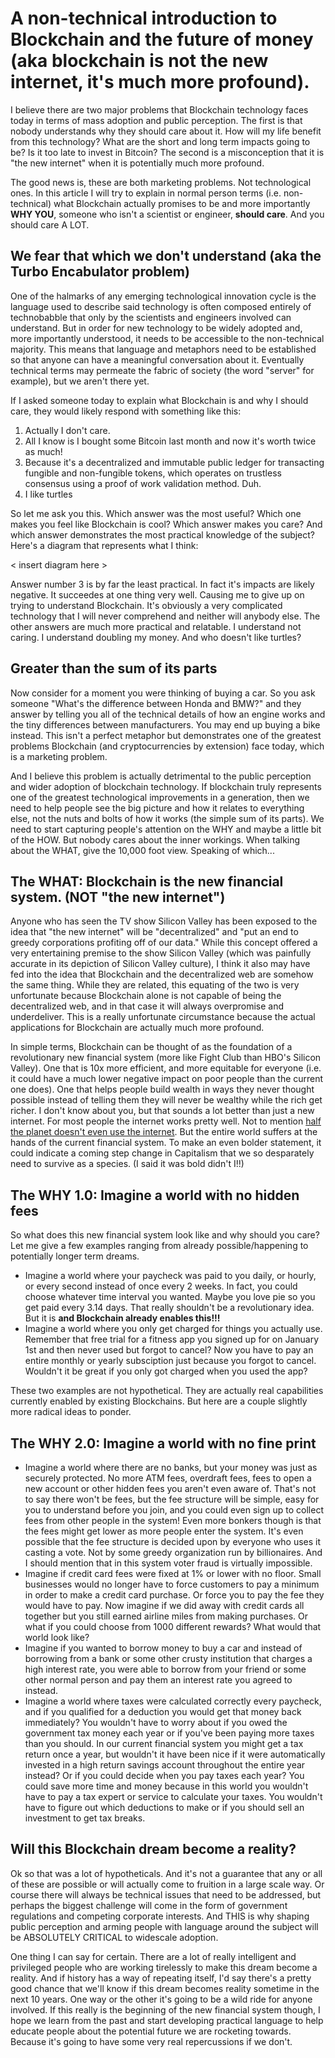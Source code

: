 # A non-technical introduction to Blockchain and the future of money (aka blockchain is not the new internet, it's much more profound). 

I believe there are two major problems that Blockchain technology faces today in terms of mass adoption and public perception. The first is that nobody understands why they should care about it. How will my life benefit from this technology? What are the short and long term impacts going to be? Is it too late to invest in Bitcoin? The second is a misconception that it is "the new internet" when it is potentially much more profound.

The good news is, these are both marketing problems. Not technological ones. In this article I will try to explain in normal person terms (i.e. non-technical) what Blockchain actually promises to be and more importantly **WHY YOU**, someone who isn't a scientist or engineer, **should care**. And you should care A LOT.


## We fear that which we don't understand (aka the Turbo Encabulator problem)
One of the halmarks of any emerging technological innovation cycle is the language used to describe said technology is often composed entirely of technobabble that only by the scientists and engineers involved can understand. But in order for new technology to be widely adopted and, more importantly understood, it needs to be accessible to the non-technical majority. This means that language and metaphors need to be established so that anyone can have a meaningful conversation about it. Eventually technical terms may permeate the fabric of society (the word "server" for example), but we aren't there yet.

If I asked someone today to explain what Blockchain is and why I should care, they would likely respond with something like this:

1. Actually I don't care.
2. All I know is I bought some Bitcoin last month and now it's worth twice as much!
3. Because it's a decentralized and immutable public ledger for transacting fungible and non-fungible tokens, which operates on trustless consensus using a proof of work validation method. Duh.
4. I like turtles

So let me ask you this. Which answer was the most useful? Which one makes you feel like Blockchain is cool? Which answer makes you care? And which answer demonstrates the most practical knowledge of the subject? Here's a diagram that represents what I think:

< insert diagram here >

Answer number 3 is by far the least practical. In fact it's impacts are likely negative. It succeedes at one thing very well. Causing me to give up on trying to understand Blockchain. It's obviously a very complicated technology that I will never comprehend and neither will anybody else. The other answers are much more practical and relatable. I understand not caring. I understand doubling my money. And who doesn't like turtles?


## Greater than the sum of its parts
Now consider for a moment you were thinking of buying a car. So you ask someone "What's the difference between Honda and BMW?" and they answer by telling you all of the technical details of how an engine works and the tiny differences between manufacturers. You may end up buying a bike instead. This isn't a perfect metaphor but demonstrates one of the greatest problems Blockchain (and cryptocurrencies by extension) face today, which is a marketing problem. 

And I believe this problem is actually detrimental to the public perception and wider adoption of blockchain technology. If blockchain truly represents one of the greatest technological improvements in a generation, then we need to help people see the big picture and how it relates to everything else, not the nuts and bolts of how it works (the simple sum of its parts). We need to start capturing people's attention on the WHY and maybe a little bit of the HOW. But nobody cares about the inner workings. When talking about the WHAT, give the 10,000 foot view. Speaking of which...


## The WHAT: Blockchain is the new financial system. (NOT "the new internet")
Anyone who has seen the TV show Silicon Valley has been exposed to the idea that "the new internet" will be "decentralized" and "put an end to greedy corporations profiting off of our data." While this concept offered a very entertaining premise to the show Silicon Valley (which was painfully accurate in its depiction of Silicon Valley culture), I think it also may have fed into the idea that Blockchain and the decentralized web are somehow the same thing. While they are related, this equating of the two is very unfortunate because Blockchain alone is not capable of being the decentralized web, and in that case it will always overpromise and underdeliver. This is a really unfortunate circumstance because the actual applications for Blockchain are actually much more profound.

In simple terms, Blockchain can be thought of as the foundation of a revolutionary new financial system (more like Fight Club than HBO's Silicon Valley). One that is 10x more efficient, and more equitable for everyone (i.e. it could have a much lower negative impact on poor people than the current one does). One that helps people build wealth in ways they never thought possible instead of telling them they will never be wealthy while the rich get richer. I don't know about you, but that sounds a lot better than just a new internet. For most people the internet works pretty well. Not to mention [half the planet doesn't even use the internet](https://www.statista.com/statistics/617136/digital-population-worldwide/#:~:text=Almost%204.66%20billion%20people%20were,percent%20of%20total%20internet%20users.). But the entire world suffers at the hands of the current financial system. To make an even bolder statement, it could indicate a coming step change in Capitalism that we so desparately need to survive as a species. (I said it was bold didn't I!!)


## The WHY 1.0: Imagine a world with no hidden fees
So what does this new financial system look like and why should you care? Let me give a few examples ranging from already possible/happening to potentially longer term dreams.

* Imagine a world where your paycheck was paid to you daily, or hourly, or every second instead of once every 2 weeks. In fact, you could choose whatever time interval you wanted. Maybe you love pie so you get paid every 3.14 days. That really shouldn't be a revolutionary idea. But it is **and Blockchain already enables this!!!**
* Imagine a world where you only get charged for things you actually use. Remember that free trial for a fitness app you signed up for on January 1st and then never used but forgot to cancel? Now you have to pay an entire monthly or yearly subsciption just because you forgot to cancel. Wouldn't it be great if you only got charged when you used the app?

These two examples are not hypothetical. They are actually real capabilities currently enabled by existing Blockchains. But here are a couple slightly more radical ideas to ponder.


## The WHY 2.0: Imagine a world with no fine print
* Imagine a world where there are no banks, but your money was just as securely protected. No more ATM fees, overdraft fees, fees to open a new account or other hidden fees you aren't even aware of. That's not to say there won't be fees, but the fee structure will be simple, easy for you to understand before you join, and you could even sign up to collect fees from other people in the system! Even more bonkers though is that the fees might get lower as more people enter the system. It's even possible that the fee structure is decided upon by everyone who uses it casting a vote. Not by some greedy organization run by billionaires. And I should mention that in this system voter fraud is virtually impossible.
* Imagine if credit card fees were fixed at 1% or lower with no floor. Small businesses would no longer have to force customers to pay a minimum in order to make a credit card purchase. Or force you to pay the fee they would have to pay. Now imagine if we did away with credit cards all together but you still earned airline miles from making purchases. Or what if you could choose from 1000 different rewards? What would that world look like?
* Imagine if you wanted to borrow money to buy a car and instead of borrowing from a bank or some other crusty institution that charges a high interest rate, you were able to borrow from your friend or some other normal person and pay them an interest rate you agreed to instead.
* Imagine a world where taxes were calculated correctly every paycheck, and if you qualified for a deduction you would get that money back immediately? You wouldn't have to worry about if you owed the government tax money each year or if you've been paying more taxes than you should. In our current financial system you might get a tax return once a year, but wouldn't it have been nice if it were automatically invested in a high return savings account throughout the entire year instead? Or if you could decide when you pay taxes each year? You could save more time and money because in this world you wouldn't have to pay a tax expert or service to calculate your taxes. You wouldn't have to figure out which deductions to make or if you should sell an investment to get tax breaks.


## Will this Blockchain dream become a reality?
Ok so that was a lot of hypotheticals. And it's not a guarantee that any or all of these are possible or will actually come to fruition in a large scale way. Or course there will always be technical issues that need to be addressed, but perhaps the biggest challenge will come in the form of government regulations and competing corporate interests. And THIS is why shaping public perception and arming people with language around the subject will be ABSOLUTELY CRITICAL to widescale adoption.

One thing I can say for certain. There are a lot of really intelligent and privileged people who are working tirelessly to make this dream become a reality. And if history has a way of repeating itself, I'd say there's a pretty good chance that we'll know if this dream becomes reality sometime in the next 10 years. One way or the other it's going to be a wild ride for anyone involved. If this really is the beginning of the new financial system though, I hope we learn from the past and start developing practical language to help educate people about the potential future we are rocketing towards. Because it's going to have some very real repercussions if we don't.


